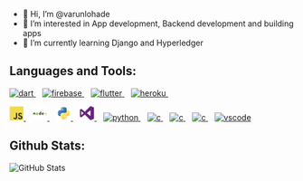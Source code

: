 - 👋 Hi, I’m @varunlohade
- 👀 I’m interested in App development, Backend development and building apps
- 🌱 I’m currently learning Django and Hyperledger



## Languages and Tools:

<p align="left"> <a href="https://dart.dev" target="_blank" rel="noreferrer"> <img src="https://www.vectorlogo.zone/logos/dartlang/dartlang-icon.svg" alt="dart" width="26" height="26"/>
  </a> &nbsp;&nbsp;
  <a href="https://firebase.google.com/" target="_blank" rel="noreferrer"> <img src="https://www.vectorlogo.zone/logos/firebase/firebase-icon.svg" alt="firebase" width="26" height="26"/> 
  </a> &nbsp;&nbsp;
  <a href="https://flutter.dev" target="_blank" rel="noreferrer"> <img src="https://www.vectorlogo.zone/logos/flutterio/flutterio-icon.svg" alt="flutter" width="26" height="26"/> 
  </a> &nbsp;&nbsp;
  <a href="https://heroku.com" target="_blank" rel="noreferrer"> <img src="https://www.vectorlogo.zone/logos/heroku/heroku-icon.svg" alt="heroku" width="26" height="26"/> 
  </a> &nbsp;&nbsp;
 

  <a href="https://developer.mozilla.org/en-US/docs/Web/JavaScript" target="_blank" rel="noreferrer"> <img src="https://raw.githubusercontent.com/devicons/devicon/master/icons/javascript/javascript-original.svg" alt="javascript" width="25" height="25"/>
  </a> &nbsp;&nbsp;
  <a href="https://nodejs.org" target="_blank" rel="noreferrer"> <img src="https://raw.githubusercontent.com/devicons/devicon/master/icons/nodejs/nodejs-original-wordmark.svg" alt="nodejs" width="26" height="26"/> 
  </a>&nbsp;&nbsp;
  <a href="https://www.python.org" target="_blank" rel="noreferrer"> <img src="https://raw.githubusercontent.com/devicons/devicon/master/icons/python/python-original.svg" alt="python" width="26" height="26"/> </a>
  </a>&nbsp;&nbsp;
  <a href="https://visualstudio.microsoft.com/" target="_blank" rel="noreferrer"> <img src="https://raw.githubusercontent.com/devicons/devicon/master/icons/visualstudio/visualstudio-plain.svg" alt="python" width="26" height="26"/> </a>
  </a>&nbsp;&nbsp;
  <a href="https://portswigger.net/burp" target="_blank" rel="noreferrer"> <img src="https://cdn.icon-icons.com/icons2/3053/PNG/512/burp_suite_macos_bigsur_icon_190319.png" alt="python" width="26" height="26"/> </a>
   </a>&nbsp;&nbsp;
      <a href="https://www.microsoft.com/en-gb/windows/" target="_blank" rel="noreferrer"> <img src="https://cdn.jsdelivr.net/gh/devicons/devicon/icons/windows8/windows8-original.svg" alt="c" width="26" height="26"/> </a>
  &nbsp;&nbsp;
     <a href="https://www.docker.com/" target="_blank" rel="noreferrer"> <img src="https://cdn.jsdelivr.net/gh/devicons/devicon/icons/docker/docker-original.svg" alt="c" width="26" height="26"/> </a>
   </a>&nbsp;&nbsp;
       <a href="https://www.mongodb.com/" target="_blank" rel="noreferrer"> <img src="https://cdn.jsdelivr.net/gh/devicons/devicon/icons/mongodb/mongodb-original.svg" alt="c" width="26" height="26"/> </a>
   </a>&nbsp;&nbsp;
  <a href="https://developer.android.com/studio" target="_blank" rel="noreferrer"> <img src="https://cdn.jsdelivr.net/gh/devicons/devicon/icons/vscode/vscode-original.svg" alt="vscode" width="26" height="26"/> </a> </p>

## Github Stats:
![GitHub Stats](https://github-readme-stats.vercel.app/api?username=varunlohade&theme=radical)
<!---
varunlohade/varunlohade is a ✨ special ✨ repository because its `README.md` (this file) appears on your GitHub profile.
You can click the Preview link to take a look at your changes.
--->
